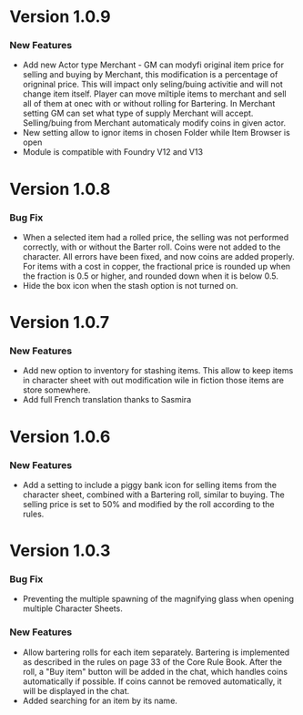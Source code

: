 
# Version 1.0.9
<h3>New Features</h3>
<ul>
    <li>Add new Actor type Merchant - GM can modyfi original item price for selling and buying by Merchant, this modification is a percentage of origninal price.
     This will impact only seling/buing activitie and will not change item itself. Player can move miltiple items to merchant and sell all of them at onec with or without rolling for Bartering. In Merchant setting GM can set what type of supply Merchant will accept. Selling/buing from Merchant automaticaly modify coins in given actor.
     </li>
     <li>New setting allow to ignor items in chosen Folder while Item Browser is open</li>
     <li>Module is compatible with Foundry V12 and V13</li>
</ul> 



# Version 1.0.8
<h3>Bug Fix</h3>
<ul>
    <li>When a selected item had a rolled price, the selling was not performed correctly, with or without the Barter roll. Coins were not added to the character. All errors have been fixed, and now coins are added properly. For items with a cost in copper, the fractional price is rounded up when the fraction is 0.5 or higher, and rounded down when it is below 0.5.</li>
    <li>Hide the box icon when the stash option is not turned on.</li>
</ul>


# Version 1.0.7
<h3>New Features</h3>
<ul>
    <li>Add new option to inventory for stashing items. This allow to keep items in character sheet with out modification wile in fiction those items are store somewhere.
    </li>
    <li> Add full French translation thanks to Sasmira</li>
 </ul>

# Version 1.0.6
<h3>New Features</h3>
<ul>
   <li>Add a setting to include a piggy bank icon for selling items from the character sheet, combined with a Bartering roll, similar to buying. The selling price is set to 50% and modified by the roll according to the rules.</li>


</ul>

# Version 1.0.3
<h3>Bug Fix</h3>
<ul>
    <li>Preventing the multiple spawning of the magnifying glass when opening multiple Character Sheets.</li>
</ul>
<h3>New Features</h3>
<ul>
    <li>Allow bartering rolls for each item separately. Bartering is implemented as described in the rules on page 33 of the Core Rule Book. After the roll, a "Buy item" button will be added in the chat, which handles coins automatically if possible. If coins cannot be removed automatically, it will be displayed in the chat.</li>
    <li>Added searching for an item by its name.</li>
</ul>
